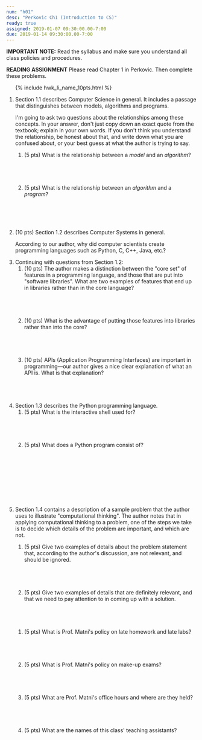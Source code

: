 ```yaml
---
num: "h01"
desc: "Perkovic Ch1 (Introduction to CS)"
ready: true
assigned: 2019-01-07 09:30:00.00-7:00
due: 2019-01-14 09:30:00.00-7:00
---
```


<b>IMPORTANT NOTE:</b>
Read the syllabus and make sure you understand all class policies and procedures.

<b>READING ASSIGNMENT</b>
Please read Chapter 1 in Perkovic.  Then complete these problems.

<ol>

{% include hwk_li_name_10pts.html %}

<li>Section 1.1 describes Computer Science in general.  It includes
a passage that distinguishes between models, algorithms and programs.

I'm going to ask two questions about the relationships among these concepts.
In your answer, don't just copy down an exact quote from the textbook;
explain in your own words.  If you don't think you understand the relationship,
be honest about that, and write down what you are confused about, or your best guess at what the author is trying to say.


<ol>
<li style="padding-bottom:5em;">(5 pts) What is the relationship between a <em>model</em> and an
<em>algorithm</em>?
</li>
<li style="padding-bottom:5em;">(5 pts) What is the relationship between an <em>algorithm</em> and a <em>program</em>?
</li>
</ol>


</li>


<li><p>(10 pts) Section 1.2 describes Computer Systems in general.

According to our author, why did computer scientists create programming languages such as Python, C, C++, Java, etc.? </p>

<div class="pagebreak">
</div>

</li>

<li>Continuing with questions from Section 1.2:

<ol>

<li style="padding-bottom:5em;">(10 pts) The author makes a distinction between the "core set" of features in a programming language, and those
that are put into "software libraries".   What are two examples of features that end up in libraries rather than in the
core language?</li>


<li style="padding-bottom:5em;">(10 pts) What is the advantage of putting those features into libraries rather than into the core?</li>

<li style="padding-bottom:5em;">(10 pts) APIs (Application Programming Interfaces) are important in programming&mdash;our author gives a nice clear explanation of what an API is.   What is that explanation?</li>

</ol>


</li>


<li style="padding-bottom:5em;">Section 1.3 describes the Python programming language.

<ol>
<li style="padding-bottom:5em;">(5 pts) What is the interactive shell used for?
</li>
<li style="padding-bottom:5em;">(5 pts) What does a Python program consist of?
</li>
</ol>

</li>

<li style="padding-bottom:5em;"><p>Section 1.4 contains a description of a sample problem that the author uses to illustrate "computational thinking".  The author notes that in applying computational thinking to a problem, one of the steps we take is to decide which
details of the problem are important, and which are not.
</p>

<ol> 
<li style="padding-bottom:5em;">(5 pts) Give two examples of details about the problem statement that, according to the author's discussion, are not relevant, and should be ignored.
</li>
<li style="padding-bottom:5em;">(5 pts) Give two examples of details that are definitely relevant, and that we need to pay attention to in coming up with a solution.
</li>
</ol>

<ol> 
<li style="padding-bottom:5em;">(5 pts) What is Prof. Matni's policy on late homework and late labs?
</li>
<li style="padding-bottom:5em;">(5 pts) What is Prof. Matni's policy on make-up exams?
</li>
<li style="padding-bottom:5em;">(5 pts) What are Prof. Matni's office hours and where are they held?
</li>
<li style="padding-bottom:5em;">(5 pts) What are the names of this class' teaching assistants?
</li>
</ol>

</li>





</ol>
